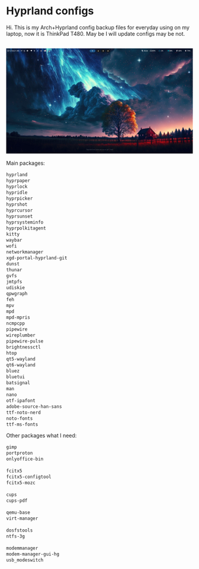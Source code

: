 # Hyprland configs

Hi.
This is my Arch+Hyprland config backup files for everyday using on my laptop, now it is ThinkPad T480.
May be I will update configs may be not.

<br>![](https://github.com/bulat-ch/Bulat-Ch-HyprDot/blob/main/screenshots/image.png?raw=true)

Main packages:
```
hyprland
hyprpaper
hyprlock
hypridle
hyprpicker
hyprshot
hyprcursor
hyprsunset
hyprsysteminfo
hyprpolkitagent
kitty
waybar
wofi
networkmanager
xgd-portal-hyprland-git
dunst
thunar
gvfs
jmtpfs
udiskie
qpwgraph
feh
mpv
mpd
mpd-mpris
ncmpcpp
pipewire
wireplumber
pipewire-pulse
brightnessctl
htop
qt5-wayland
qt6-wayland
bluez
bluetui
batsignal
man
nano
otf-ipafont
adobe-source-han-sans
ttf-noto-nerd
noto-fonts
ttf-ms-fonts
```

Other packages what I need:

```
gimp
portproton
onlyoffice-bin

fcitx5
fcitx5-configtool
fcitx5-mozc

cups
cups-pdf

qemu-base
virt-manager

dosfstools
ntfs-3g

modemmanager
modem-manager-gui-hg
usb_modeswitch
```
